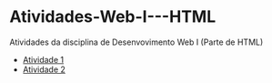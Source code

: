 # Atividades-Web-I---HTML
Atividades da disciplina de Desenvovimento Web I (Parte de HTML)
- [Atividade 1](atividade1.html)
- [Atividade 2](atividade2.html)
